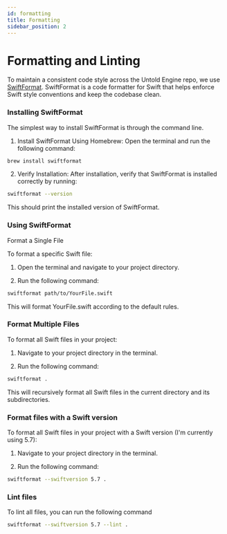 ```yaml
---
id: formatting
title: Formatting
sidebar_position: 2
---
```


#  Formatting and Linting

To maintain a consistent code style across the Untold Engine repo, we use [SwiftFormat](https://github.com/nicklockwood/SwiftFormat). SwiftFormat is a code formatter for Swift that helps enforce Swift style conventions and keep the codebase clean.

### Installing SwiftFormat

The simplest way to install SwiftFormat is through the command line.

1. Install SwiftFormat Using Homebrew: Open the terminal and run the following command:

```bash
brew install swiftformat
```
2. Verify Installation: After installation, verify that SwiftFormat is installed correctly by running:

```bash
swiftformat --version
```
This should print the installed version of SwiftFormat.

### Using SwiftFormat

Format a Single File

To format a specific Swift file:

1. Open the terminal and navigate to your project directory.

2. Run the following command:

```bash
swiftformat path/to/YourFile.swift
```
This will format YourFile.swift according to the default rules.

### Format Multiple Files

To format all Swift files in your project:

1. Navigate to your project directory in the terminal.

2. Run the following command:

```bash
swiftformat .
```

This will recursively format all Swift files in the current directory and its subdirectories.

### Format files with a Swift version

To format all Swift files in your project with a Swift version (I'm currently using 5.7):

1. Navigate to your project directory in the terminal.

2. Run the following command:

```bash
swiftformat --swiftversion 5.7 .
```

### Lint files

To lint all files, you can run the following command

```bash
swiftformat --swiftversion 5.7 --lint .
```
